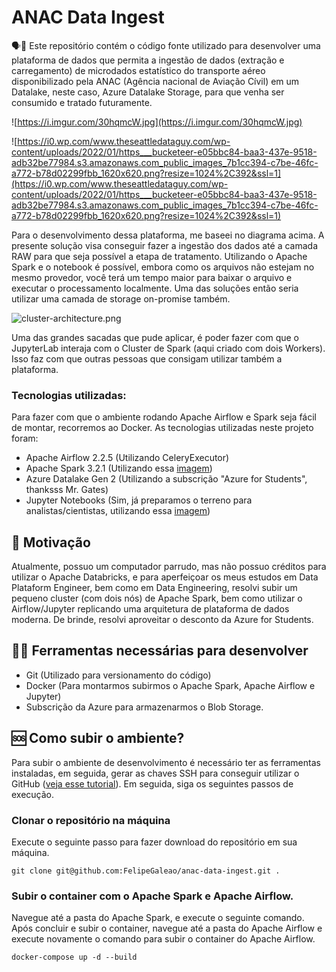 # ANAC Data Ingest

🗣📖 Este repositório contém o código fonte utilizado para desenvolver uma plataforma de dados que permita a ingestão de dados (extração e carregamento) de microdados estatístico do transporte aéreo disponibilizado pela ANAC (Agência nacional de Aviação Cívil) em um Datalake, neste caso, Azure Datalake Storage, para que venha ser consumido e tratado futuramente.

![https://i.imgur.com/30hqmcW.jpg](https://i.imgur.com/30hqmcW.jpg)

![https://i0.wp.com/www.theseattledataguy.com/wp-content/uploads/2022/01/https___bucketeer-e05bbc84-baa3-437e-9518-adb32be77984.s3.amazonaws.com_public_images_7b1cc394-c7be-46fc-a772-b78d02299fbb_1620x620.png?resize=1024%2C392&ssl=1](https://i0.wp.com/www.theseattledataguy.com/wp-content/uploads/2022/01/https___bucketeer-e05bbc84-baa3-437e-9518-adb32be77984.s3.amazonaws.com_public_images_7b1cc394-c7be-46fc-a772-b78d02299fbb_1620x620.png?resize=1024%2C392&ssl=1)

Para o desenvolvimento dessa plataforma, me baseei no diagrama acima. A presente solução visa conseguir fazer a ingestão dos dados até a camada RAW para que seja possível a etapa de tratamento. Utilizando o Apache Spark e o notebook é possível, embora como os arquivos não estejam no mesmo provedor, você terá um tempo maior para baixar o arquivo e executar o processamento localmente. Uma das soluções então seria utilizar uma camada de storage on-promise também.

![cluster-architecture.png](https://github.com/cluster-apps-on-docker/spark-standalone-cluster-on-docker/raw/master/docs/image/cluster-architecture.png)

Uma das grandes sacadas que pude aplicar, é poder fazer com que o JupyterLab interaja com o Cluster de Spark (aqui criado com dois Workers). Isso faz com que outras pessoas que consigam utilizar também a plataforma.

### Tecnologias utilizadas:

Para fazer com que o ambiente rodando Apache Airflow e Spark seja fácil de montar, recorremos ao Docker. As tecnologias utilizadas neste projeto foram:

- Apache Airflow 2.2.5 (Utilizando CeleryExecutor)
- Apache Spark 3.2.1 (Utilizando essa [imagem](https://www.notion.so/mfelipemota/docker.io/bitnami/spark:3.2.1))
- Azure Datalake Gen 2 (Utilizando a subscrição "Azure for Students", thanksss Mr. Gates)
- Jupyter Notebooks (Sim, já preparamos o terreno para analistas/cientistas, utilizando essa [imagem](https://hub.docker.com/r/jupyter/all-spark-notebook))

## 📖 Motivação

Atualmente, possuo um computador parrudo, mas não possuo créditos para utilizar o Apache Databricks, e para aperfeiçoar os meus estudos em Data Plataform Engineer, bem como em Data Engineering, resolvi subir um pequeno cluster (com dois nós) de Apache Spark, bem como utilizar o Airflow/Jupyter replicando uma arquitetura de plataforma de dados moderna. De brinde, resolvi aproveitar o desconto da Azure for Students.

## 🔧🔨 Ferramentas necessárias para desenvolver

- Git (Utilizado para versionamento do código)
- Docker (Para montarmos subirmos o Apache Spark, Apache Airflow e Jupyter)
- Subscrição da Azure para armazenarmos o Blob Storage.

## 🆘 Como subir o ambiente?

Para subir o ambiente de desenvolvimento é necessário ter as ferramentas instaladas, em seguida, gerar as chaves SSH para conseguir utilizar o GitHub ([veja esse tutorial](https://dev.to/dxwebster/como-conectar-ao-github-com-chaves-ssh-1i41)). Em seguida, siga os seguintes passos de execução.

### Clonar o repositório na máquina

Execute o seguinte passo para fazer download do repositório em sua máquina.

```
git clone git@github.com:FelipeGaleao/anac-data-ingest.git .

```

### Subir o container com o Apache Spark e Apache Airflow.

Navegue até a pasta do Apache Spark, e execute o seguinte comando. Após concluir e subir o container, navegue até a pasta do Apache Airflow e execute novamente o comando para subir o container do Apache Airflow.

```
docker-compose up -d --build

```
